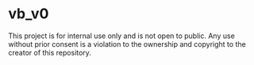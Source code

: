 # vb_v0
This project is for internal use only and is not open to public. 
Any use without prior consent is a violation to the ownership and copyright to the creator of this repository.
